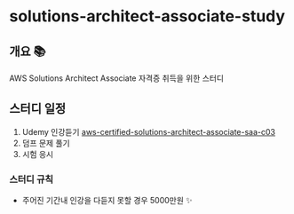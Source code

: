 # solutions-architect-associate-study

## 개요 📚

AWS Solutions Architect Associate 자격증 취득을 위한 스터디 

## 스터디 일정

1. Udemy 인강듣기 [aws-certified-solutions-architect-associate-saa-c03](https://www.udemy.com/course/aws-certified-solutions-architect-associate-saa-c03/?couponCode=UPGRADE02223)
2. 덤프 문제 풀기
3. 시험 응시

### 스터디 규칙
- 주어진 기간내 인강을 다듣지 못할 경우 5000만원 ✨
